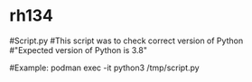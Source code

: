 # rh134

#Script.py
#This script was to check correct version of Python  
#"Expected version of Python is 3.8"

#Example: podman exec -it <python-container-name> python3 /tmp/script.py
